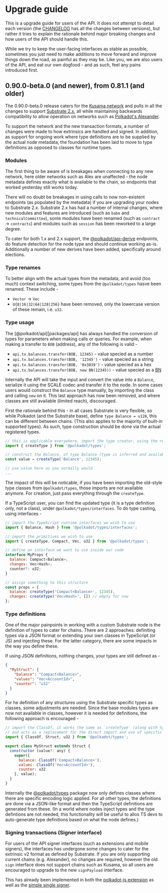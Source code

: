 # Upgrade guide

This is a upgrade guide for users of the API. It does not attempt to detail each version (the [CHANGELOG](CHANGELOG.md) has all the changes between versions), but rather it tries to explain the rationale behind major breaking changes and how users of the API should handle this.

While we try to keep the user-facing interfaces as stable as possible, sometimes you just need to make additions to move forward and improve things down the road, as painful as they may be. Like you, we are also users of the API, and eat our own dogfood - and as such, feel any pains introduced first.

## 0.90.0-beta.0 (and newer), from 0.81.1 (and older)

The 0.90.0-beta.0 release caters for the [Kusama network](https://kusama.network/) and pulls in all the changes to support [Substrate 2.x](https://github.com/paritytech/substrate), all while maintaining backwards compatibility to allow operation on networks such as [Polkadot's Alexander](https://polkadot.network/).

To support the network and the new transaction formats, a number of changes were made to how extrinsics are handled and signed. In addition, as support for ongoing work where type definitions are to be supplied by the actual node metadata, the foundation has been laid to move to type definitions as opposed to classes for runtime types.

### Modules

The first thing to be aware of is breakages when connecting to any new network, here older networks such as Alex are unaffected - the node metadata defines exactly what is available to the chain, so endpoints that worked yesterday still works today.

There will no doubt be breakages in using calls to now non-existent endpoints (as populated by the metadata) if you are upgrading your nodes to Substrate 2.x. Substrate 2.x has had a number of internal changes, where new modules and features are introduced (such as `babe` and `technicalCommittee`), some modules have been renamed (such as `contract` -> `contracts`) and modules such as `session` has been reworked to a large degree.

To cater for both 1.x and 2.x support, the [@polkadot/api-derive](packages/api-derive) endpoints, do feature detection for the node type and should continue working as-is. Additionally a number of new derives have been added, specifically around elections.

### Type renames

To better align with the actual types from the metadata, and avoid (too much) context switching, some types from the `@polkadot/types` hasve been renamed. These include -

- `Vector` -> `Vec`
- `U{8|16|32|64|128|256}` have been removed, only the lowercase version of these remain, i.e. `u32`.

### Type usage

The [@polkadot/api][packages/api] has always handled the conversion of types for parameters when making calls or queries. For example, when making a transfer to `BOB` (address), any of the following is valid -

- `api.tx.balances.transfer(BOB, 12345)` - value specied as a number
- `api.tx.balances.transfer(BOB, '12345')` - value specied as a string
- `api.tx.balances.transfer(BOB, '0x3039')` - value specied as a hex
- `api.tx.balances.transfer(BOB, new BN(12345))` - value specied as a [BN](https://github.com/indutny/bn.js/)

Internally the API will take the input and convert the value into a `Balance`, serialize it using the SCALE codec and transfer it to the node. In some cases users would construct the `Balance` type manually, by importing the class and calling `new` on it. This last approach has now been removed, and where classes are still available (limited reach), discouraged.

First the rationale behind this - in all cases Substrate is very flexible, so while Polkadot (and the Substrate base), define `type Balance = u128`, this can be different between chains. (This also applies to the majority of built-in supported types). As such, type construction should be done via the actual registered types.

```js
// this is applicable everywhere, import the type creator, using the registry
import { createType } from '@polkadot/types';

// construct the Balance, of type Balance (type is inferred and available with TS)
const value = createType('Balance', 12345);

// use value here as you normally would
...
```

The impact of this will be noticable, if you have been importing the old-style type classes from `@polkadot/types`, those imports are not available anymore. For creation, just pass everything through the `createType`.

If a TypeScript user, you can find the updated type (it is a type definition only, not a class), under `@polkadot/types/interfaces`. To do type casting, using interfaces -

```js
// import the TypeScript runtime interfaces we wish to use
import { Balance, Hash } from '@polkadot/types/interfaces';

// import the primitives we wish to use
import { createType, Compact, Vec, u32 } from '@polkadot/types';

// define an interface we want to use inside our code
interface MyProps {
  balance: Compact<Balance>;
  changes: Vec<Hash>;
  counter?: u32;
}

// assign something to this structure
const props = {
  balance: createType('Compact<Balance>', 12345),
  changes: createType('Vec<Hash>', []) // empty for now
};
```

### Type definitions

One of the major painpoints in working with a custom Substrate node is the definition of types to cater for chains. There are 2 approaches: definiting types via a JSON format or extending your own classes in TypeScript (or JS) and injecting these. For the latter category, there are some impacts in the way you define these.

If using JSON definitions, nothing changes, your types are still defined as -

```json
{
  "MyStruct": {
    "balance": "Compact<Balance>",
    "values": "Vec<AccountId>",
    "counter": "u32"
  }
}
```

For he definition of any structures using the Substrate specific types as classes, some adjustments are needed. Since the base modules types are now not available in classes, however it is needed for definitions, the following approach is encouraged -

```js
// import the ClassOf, it works the same as `createType` (along with type detection)
// and acts as a replacement for the direct import and use of specific classes
import { ClassOf, Struct, u32 } from '@polkadot/types';

export class MyStruct extends Struct {
  constructor (value?: any) {
    super({
      balance: ClassOf('Compact<Balance>'),
      values: ClassOf('Vec<AccountId>'),
      counter: u32
    }, value);
  }
}
```

Internally the [@polkadot/types](packages/types) package now only defines classes where there are specific encoding logic applied. For all other types, the definitions are done via a JSON-like format and then the TypeScript definitions are generated from these. (In a world where nodes inject types and the type defintions are not needed, this functionality will be useful to allos TS devs to auto-generate type definitions based on what the node defines.)

### Signing transactions (Signer interface)

For users of the API signer interfaces (such as extensions and mobile signers), the interfaces has undergone some changes to cater for the extrinsic v2 format as defined by Substrate. If you are only supporting current chains (e.g. Alexander), no changes are required, however the old `sign` interface does not support chains such as Kusama, so all users are encouraged to upgrade to the new `signPayload` interface.

This has already been implemented in both the [polkadot-js extension](https://github.com/polkadot-js/extension/blob/5f22f67d558655c605eb6f6beecef6826ed6c159/packages/extension/src/page/Signer.ts#L16v) as well as the [simple single signer](https://github.com/polkadot-js/api/blob/d56905d1b566be6f17eb570ac01448378fc91b67/packages/api/test/util/SingleAccountSigner.ts#L37).
